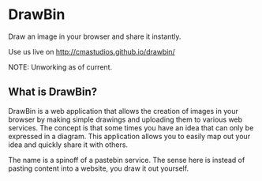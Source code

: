 DrawBin
=======

Draw an image in your browser and share it instantly.

Use us live on http://cmastudios.github.io/drawbin/

NOTE: Unworking as of current.

What is DrawBin?
----------------

DrawBin is a web application that allows the creation of images in your browser
by making simple drawings and uploading them to various web services. The
concept is that some times you have an idea that can only be expressed in a
diagram. This application allows you to easily map out your idea and quickly
share it with others.

The name is a spinoff of a pastebin service. The sense here is instead of
pasting content into a website, you draw it out yourself.
